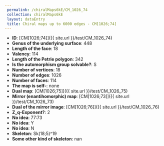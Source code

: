 ```yaml
--- 
 permalink: /chiralMaps6kE/CM_1026_74 
 collection: chiralMaps6kE
 layout: dataEntry
 title: Chiral maps up to 6000 edges - CM[1026;74]
---
```


- **ID**: [CM[1026;74]]({{ site.url }}/test/CM_1026_74)
- **Genus of the underlying surface**: 448
- **Length of the face**: 18
- **Valency**: 114
- **Length of the Petrie polygon**: 342
- **Is the automorphism group solvable?**: S
- **Number of vertices**: 18
- **Number of edges**: 1026
- **Number of faces**: 114
- **The map is self-**: none
- **Dual map**: [CM[1026;75]]({{ site.url }}/test/CM_1026_75)
- **Mirror (enantihomorphic) map**: [CM[1026;73]]({{ site.url }}/test/CM_1026_73)
- **Dual of the mirror image**: [CM[1026;76]]({{ site.url }}/test/CM_1026_76)
- **Z_q-Exponent?**: 2
- **No idea**:  77:73
- **No idea**: Y
- **No idea**: N
- **Skeleton**: Sk(18;5)^19
- **Some other kind of skeleton**: nan
